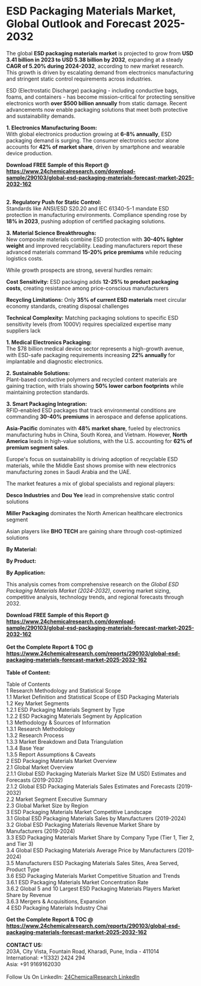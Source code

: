 <h1>ESD Packaging Materials Market, Global Outlook and Forecast 2025-2032</h1><p>The global <strong>ESD packaging materials market</strong> is projected to grow from <strong>USD 3.41 billion in 2023 to USD 5.38 billion by 2032</strong>, expanding at a steady <strong>CAGR of 5.20% during 2024-2032</strong>, according to new market research. This growth is driven by escalating demand from electronics manufacturing and stringent static control requirements across industries.</p><p>ESD (Electrostatic Discharge) packaging - including conductive bags, foams, and containers - has become mission-critical for protecting sensitive electronics worth <strong>over $500 billion annually</strong> from static damage. Recent advancements now enable packaging solutions that meet both protective and sustainability demands.</p><p><strong>1. Electronics Manufacturing Boom:</strong><br>
With global electronics production growing at <strong>6-8% annually</strong>, ESD packaging demand is surging. The consumer electronics sector alone accounts for <strong>42% of market share</strong>, driven by smartphone and wearable device production.</p><div><b>Download FREE Sample of this Report @ 
            <a href="https://www.24chemicalresearch.com/download-sample/290103/global-esd-packaging-materials-forecast-market-2025-2032-162">
            https://www.24chemicalresearch.com/download-sample/290103/global-esd-packaging-materials-forecast-market-2025-2032-162</a></b></div><br><p><strong>2. Regulatory Push for Static Control:</strong><br>
Standards like ANSI/ESD S20.20 and IEC 61340-5-1 mandate ESD protection in manufacturing environments. Compliance spending rose by <strong>18% in 2023</strong>, pushing adoption of certified packaging solutions.</p><p><strong>3. Material Science Breakthroughs:</strong><br>
New composite materials combine ESD protection with <strong>30-40% lighter weight</strong> and improved recyclability. Leading manufacturers report these advanced materials command <strong>15-20% price premiums</strong> while reducing logistics costs.</p><p>While growth prospects are strong, several hurdles remain:</p><p><strong>Cost Sensitivity:</strong> ESD packaging adds <strong>12-25% to product packaging costs</strong>, creating resistance among price-conscious manufacturers</p><p><strong>Recycling Limitations:</strong> Only <strong>35% of current ESD materials</strong> meet circular economy standards, creating disposal challenges</p><p><strong>Technical Complexity:</strong> Matching packaging solutions to specific ESD sensitivity levels (from 1000V) requires specialized expertise many suppliers lack</p><p><strong>1. Medical Electronics Packaging:</strong><br>
The $78 billion medical device sector represents a high-growth avenue, with ESD-safe packaging requirements increasing <strong>22% annually</strong> for implantable and diagnostic electronics.</p><p><strong>2. Sustainable Solutions:</strong><br>
Plant-based conductive polymers and recycled content materials are gaining traction, with trials showing <strong>50% lower carbon footprints</strong> while maintaining protection standards.</p><p><strong>3. Smart Packaging Integration:</strong><br>
RFID-enabled ESD packages that track environmental conditions are commanding <strong>30-40% premiums</strong> in aerospace and defense applications.</p><p><strong>Asia-Pacific</strong> dominates with <strong>48% market share</strong>, fueled by electronics manufacturing hubs in China, South Korea, and Vietnam. However, <strong>North America</strong> leads in high-value solutions, with the U.S. accounting for <strong>62% of premium segment sales</strong>.</p><p>Europe's focus on sustainability is driving adoption of recyclable ESD materials, while the Middle East shows promise with new electronics manufacturing zones in Saudi Arabia and the UAE.</p><p>The market features a mix of global specialists and regional players:</p><p><strong>Desco Industries</strong> and <strong>Dou Yee</strong> lead in comprehensive static control solutions</p><p><strong>Miller Packaging</strong> dominates the North American healthcare electronics segment</p><p>Asian players like <strong>BHO TECH</strong> are gaining share through cost-optimized solutions</p><p><strong>By Material:</strong></p><p><strong>By Product:</strong></p><p><strong>By Application:</strong></p><p>This analysis comes from comprehensive research on the <em>Global ESD Packaging Materials Market (2024-2032)</em>, covering market sizing, competitive analysis, technology trends, and regional forecasts through 2032.</p><div><b>Download FREE Sample of this Report @ 
            <a href="https://www.24chemicalresearch.com/download-sample/290103/global-esd-packaging-materials-forecast-market-2025-2032-162">
            https://www.24chemicalresearch.com/download-sample/290103/global-esd-packaging-materials-forecast-market-2025-2032-162</a></b></div><br><div><b>Get the Complete Report & TOC @ 
            <a href="https://www.24chemicalresearch.com/reports/290103/global-esd-packaging-materials-forecast-market-2025-2032-162">
            https://www.24chemicalresearch.com/reports/290103/global-esd-packaging-materials-forecast-market-2025-2032-162</a></b></div><br>
            <b>Table of Content:</b><p>Table of Contents<br />
1 Research Methodology and Statistical Scope<br />
1.1 Market Definition and Statistical Scope of ESD Packaging Materials<br />
1.2 Key Market Segments<br />
1.2.1 ESD Packaging Materials Segment by Type<br />
1.2.2 ESD Packaging Materials Segment by Application<br />
1.3 Methodology & Sources of Information<br />
1.3.1 Research Methodology<br />
1.3.2 Research Process<br />
1.3.3 Market Breakdown and Data Triangulation<br />
1.3.4 Base Year<br />
1.3.5 Report Assumptions & Caveats<br />
2 ESD Packaging Materials Market Overview<br />
2.1 Global Market Overview<br />
2.1.1 Global ESD Packaging Materials Market Size (M USD) Estimates and Forecasts (2019-2032)<br />
2.1.2 Global ESD Packaging Materials Sales Estimates and Forecasts (2019-2032)<br />
2.2 Market Segment Executive Summary<br />
2.3 Global Market Size by Region<br />
3 ESD Packaging Materials Market Competitive Landscape<br />
3.1 Global ESD Packaging Materials Sales by Manufacturers (2019-2024)<br />
3.2 Global ESD Packaging Materials Revenue Market Share by Manufacturers (2019-2024)<br />
3.3 ESD Packaging Materials Market Share by Company Type (Tier 1, Tier 2, and Tier 3)<br />
3.4 Global ESD Packaging Materials Average Price by Manufacturers (2019-2024)<br />
3.5 Manufacturers ESD Packaging Materials Sales Sites, Area Served, Product Type<br />
3.6 ESD Packaging Materials Market Competitive Situation and Trends<br />
3.6.1 ESD Packaging Materials Market Concentration Rate<br />
3.6.2 Global 5 and 10 Largest ESD Packaging Materials Players Market Share by Revenue<br />
3.6.3 Mergers & Acquisitions, Expansion<br />
4 ESD Packaging Materials Industry Chai</p><div><b>Get the Complete Report & TOC @ 
            <a href="https://www.24chemicalresearch.com/reports/290103/global-esd-packaging-materials-forecast-market-2025-2032-162">
            https://www.24chemicalresearch.com/reports/290103/global-esd-packaging-materials-forecast-market-2025-2032-162</a></b></div><br><b>CONTACT US:</b><br>
            203A, City Vista, Fountain Road, Kharadi, Pune, India - 411014<br>
            International: +1(332) 2424 294<br>
            Asia: +91 9169162030 <br><br>
            Follow Us On LinkedIn: <a href="https://www.linkedin.com/company/24chemicalresearch/">24ChemicalResearch LinkedIn</a>